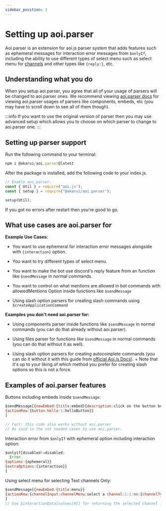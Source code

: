 ```yaml
---
sidebar_position: 3
---
```


# Setting up aoi.parser

Aoi.parser is an extension for aoi.js parser system that adds features such as ephemeral messages for interaction error messages from `$onlyIf`, including the ability to use different types of select menu such as select menu for [channels](https://aoi-parser.vercel.app/documentation/parsers/component#channelinput) and other types like `{reply:}`, etc.

## Understanding what you do

When you setup aoi.parser, you agree that all of your usage of parsers will be changed to aoi.parser ones. We recommend viewing [aoi.parser docs](https://aoi-parser.vercel.app/documentation/parsers/embed) for viewing aoi.parser usages of parsers like components, embeds, etc (you may have to scroll down to see all of them though).

:::info
If you want to use the original version of parser then you may use advanced setup which allows you to choose on which parser to change to aoi.parser one.
:::

## Setting up parser support

Run the following command to your terminal:

```js
npm i @akarui/aoi.parser@latest
```

After the package is installed, add the following code to your index.js.

```js
// Enable aoi.parser.
const { Util } = require("aoi.js");
const { setup } = require("@akarui/aoi.parser");

setup(Util);
```

If you got no errors after restart then you're good to go.

## What use cases are aoi.parser for

**Example Use Cases:**

* You want to use ephemeral for interaction error messages alongside with `{interaction}` option.

* You want to try different types of select menu.

* You want to make the bot use discord's reply feature from an function like `$sendMessage` in normal commands.

* You want to control on what mentions are allowed in bot commands with allowedMentions Option inside functions like `$sendMessage`

* Using slash option parsers for creating slash commands using `$createApplicationCommand`

**Examples you don't need aoi.parser for:**

* Using components parser inside functions like `$sendMessage` in normal commands (you can do that already without aoi.parser).

* Using files parser for functions like `$sendMessage` in normal commands (you can do that without it as well).

* Using slash option parsers for creating autocomplete commands (you can do it without it with this guide from [official Aoi.js Docs](https://aoi.js.org/docs/guides/interactioncommands#autocompleterespond-functions--examples)). + Note that it's up to your liking of which method you prefer for creating slash options so this is not a force.

&#x20;

## Examples of aoi.parser features

Buttons including embeds inside `$sendMessage`: &#x20;

```js
$sendMessage[{newEmbed:{title:embed}{description:click on the button below}}
{actionRow:{button:hello:1:helloButton}}
]

// Fact: this code also works without aoi.parser 
// As said in the not needed cases to use aoi.parser.
```

Interaction error from `$onlyIf` with ephemeral option including interaction option:


```js
$onlyif[disabled!=disabled;
  Error.
{options:{ephemeral}}
{extraOptions:{interaction}}
]
```

Using select menu for selecting Text channels Only:

```js
$sendMessage[{newEmbed:{title:menu}}
{actionRow:{channelInput:channelMenu:select a channel:1:1:no:{channelType:0}}}
]
// Use $interactionData[values[0]] for returning the selected channel id from the select menu when responding to select menu for channels in an interaction cmd.

```

